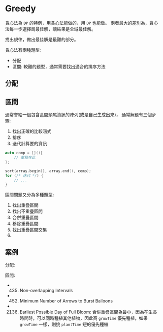 # Greedy

貪心法為 `DP` 的特例，用貪心法能做的，用 `DP` 也能做。
兩者最大的差別為，貪心法每一步選擇局最佳解，讓結果是全域最佳解。

找出規律，做出最佳解是最難的部分。

貪心法有兩種題型:
- 分配
- 區間: 較難的題型，通常需要找出適合的排序方法

## 分配 ##



## 區間 ##
通常會給一個包含區間頭尾資訊的陣列(或是自己生成出來)，
通常解題有三個步驟:
1. 找出正確的比較涵式
2. 排序
3. 迭代計算要的資訊

```c++
auto comp = [](){
    // 重點在此
};

sort(array.begin(), array.end(), comp);
for (/* 迭代 */) {
    // ...
}
```

區間問題又分為多種題型:
1. 找出重疊區間
2. 找出不重疊區間
3. 合併重疊區間
4. 移除重疊區間
5. 找出重疊區間交集
6. 


## 案例 ##
分配:


區間:
- 435. Non-overlapping Intervals
- 452. Minimum Number of Arrows to Burst Balloons
- 2136. Earliest Possible Day of Full Bloom: 合併重疊區間為最小，因為在生長時間時，可以同時種植其他植物，因此高 `growTime` 優先種植，如果 `growTime` 一樣，則挑 `plantTime` 短的優先種植